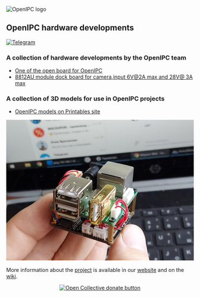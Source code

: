 ![OpenIPC logo][logo]

## OpenIPC hardware developments 

[![Telegram](https://openipc.org/images/telegram_button.svg)][telegram]

### A collection of hardware developments by the OpenIPC team

- [One of the open board for OpenIPC](board_hi3516ev200)
- [8812AU module dock board for camera,input 6V@2A max and 28V@ 3A max](/module_38x38_r8812au_6v2a)

### A collection of 3D models for use in OpenIPC projects

- [OpenIPC models on Printables site](https://www.printables.com/search/models?q=tag:openipc)

![start](photo_2020-09-03_15-48-08.jpg)

More information about the [project][project] is available in our [website][website]
and on the [wiki][wiki].

<p align="center">
<a href="https://opencollective.com/openipc/contribute/backer-14335/checkout" target="_blank"><img src="https://opencollective.com/webpack/donate/button@2x.png?color=blue" width="250" alt="Open Collective donate button"></a>
</p>


[firmware]: https://github.com/openipc/firmware/
[logo]: https://openipc.org/assets/openipc-logo-black.svg
[mit]: https://opensource.org/license/mit/
[opencollective]: https://opencollective.com/openipc
[paypal]: https://www.paypal.com/donate/?hosted_button_id=C6F7UJLA58MBS
[project]: https://github.com/openipc/
[telegram]: https://t.me/OpenIPC
[website]: https://openipc.org/
[wiki]: https://github.com/openipc/wiki/
